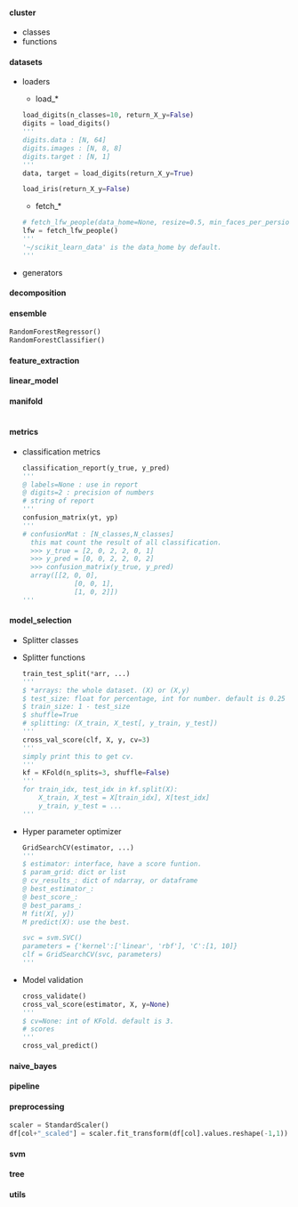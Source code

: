 #### cluster

* classes
* functions

#### datasets

* loaders

  * load_*

  ```python
  load_digits(n_classes=10, return_X_y=False)
  digits = load_digits()
  '''
  digits.data : [N, 64]
  digits.images : [N, 8, 8]
  digits.target : [N, 1]
  '''
  data, target = load_digits(return_X_y=True)
  
  load_iris(return_X_y=False)
  ```

  * fetch_*

  ```python
  # fetch_lfw_people(data_home=None, resize=0.5, min_faces_per_persion=0, color=False, ...)
  lfw = fetch_lfw_people()
  '''
  '~/scikit_learn_data' is the data_home by default.
  '''
  ```

* generators

#### decomposition

#### ensemble

```python
RandomForestRegressor()
RandomForestClassifier()
```


#### feature_extraction

####  linear_model

#### manifold

```python


```


#### metrics

* classification metrics

  ```python
  classification_report(y_true, y_pred)
  '''
  @ labels=None : use in report
  @ digits=2 : precision of numbers
  # string of report
  '''
  confusion_matrix(yt, yp)
  '''
  # confusionMat : [N_classes,N_classes]
  	this mat count the result of all classification.
  	>>> y_true = [2, 0, 2, 2, 0, 1]
  	>>> y_pred = [0, 0, 2, 2, 0, 2]
  	>>> confusion_matrix(y_true, y_pred)
  	array([[2, 0, 0],
        	   [0, 0, 1],
         	   [1, 0, 2]])
  '''
  ```


#### model_selection

* Splitter classes

* Splitter functions

  ```python
  train_test_split(*arr, ...)
  '''
  $ *arrays: the whole dataset. (X) or (X,y)
  $ test_size: float for percentage, int for number. default is 0.25
  $ train_size: 1 - test_size
  $ shuffle=True
  # splitting: (X_train, X_test[, y_train, y_test])
  '''
  cross_val_score(clf, X, y, cv=3)
  '''
  simply print this to get cv.
  '''
  kf = KFold(n_splits=3, shuffle=False)
  '''
  for train_idx, test_idx in kf.split(X):
      X_train, X_test = X[train_idx], X[test_idx]
      y_train, y_test = ...
  '''
  
  ```

* Hyper parameter optimizer

  ```python
  GridSearchCV(estimator, ...)
  '''
  $ estimator: interface, have a score funtion.
  $ param_grid: dict or list
  @ cv_results_: dict of ndarray, or dataframe
  @ best_estimator_: 
  @ best_score_:
  @ best_params_:
  M fit(X[, y])
  M predict(X): use the best.
  
  svc = svm.SVC()
  parameters = {'kernel':['linear', 'rbf'], 'C':[1, 10]}
  clf = GridSearchCV(svc, parameters)
  '''
  ```

* Model validation

  ```python
  cross_validate()
  cross_val_score(estimator, X, y=None)
  '''
  $ cv=None: int of KFold. default is 3.
  # scores
  '''
  cross_val_predict()
  ```


#### naive_bayes

#### pipeline

#### preprocessing

```python
scaler = StandardScaler()
df[col+"_scaled"] = scaler.fit_transform(df[col].values.reshape(-1,1))

```


#### svm

#### tree

#### utils

